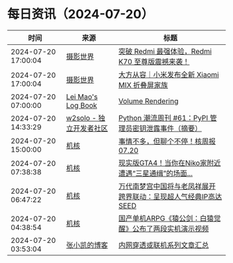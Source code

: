﻿# 每日资讯（2024-07-20）

|时间|来源|标题|
|---|---|---|
|2024-07-20 17:00:04|[摄影世界](https://feedx.net/rss/photoworld.xml)|[突破 Redmi 最强体验，Redmi K70 至尊版震撼来袭！](https://www.photoworld.com.cn/post/177240)|
|2024-07-20 17:00:04|[摄影世界](https://feedx.net/rss/photoworld.xml)|[大方从容｜小米发布全新 Xiaomi MIX 折叠屏家族](https://www.photoworld.com.cn/post/177223)|
|2024-07-20 07:00:00|[Lei Mao's Log Book](https://leimao.github.io/atom.xml)|[Volume Rendering](https://leimao.github.io/blog/Volume-Rendering/)|
|2024-07-20 14:33:29|[w2solo - 独立开发者社区](https://w2solo.com/topics/feed)|[Python 潮流周刊 #61：PyPI 管理员密钥泄露事件（摘要）](https://w2solo.com/topics/4785)|
|2024-07-20 15:00:00|[机核](https://www.gcores.com/rss)|[事情不多，但聊个不停！核周报07.20](https://www.gcores.com/radios/184849)|
|2024-07-20 07:38:38|[机核](https://www.gcores.com/rss)|[现实版GTA4！当你在Niko家附近遭遇“三星通缉”的场面...](https://www.gcores.com/videos/185321)|
|2024-07-20 06:47:22|[机核](https://www.gcores.com/rss)|[万代南梦宫中国将与老凤祥展开跨界联动：呈现超人气经典IP高达SEED](https://www.gcores.com/articles/185325)|
|2024-07-20 04:38:54|[机核](https://www.gcores.com/rss)|[国产单机ARPG《猿公剑：白猿觉醒》公布了两段实机演示视频](https://www.gcores.com/articles/185320)|
|2024-07-20 03:53:04|[张小凯的博客](https://jasonkayzk.github.io/atom.xml)|[内网穿透或联机系列文章汇总](https://jasonkayzk.github.io/2024/07/20/%E5%86%85%E7%BD%91%E7%A9%BF%E9%80%8F%E6%88%96%E8%81%94%E6%9C%BA%E7%B3%BB%E5%88%97%E6%96%87%E7%AB%A0%E6%B1%87%E6%80%BB/)|
